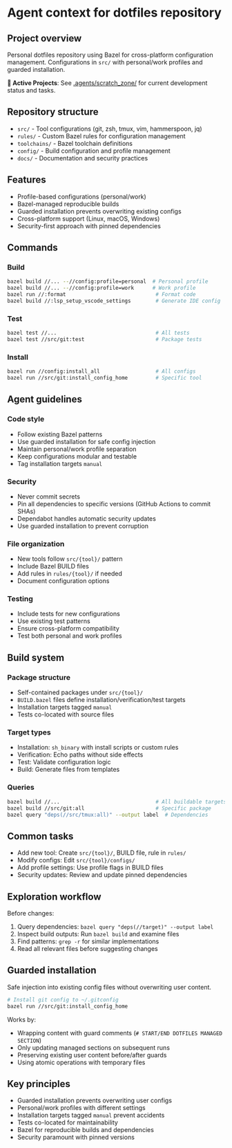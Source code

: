 # Agent context for dotfiles repository

## Project overview

Personal dotfiles repository using Bazel for cross-platform configuration management. Configurations in `src/` with personal/work profiles and guarded installation.

**🚧 Active Projects**: See [.agents/scratch_zone/](.agents/scratch_zone/) for current development status and tasks.

## Repository structure

- `src/` - Tool configurations (git, zsh, tmux, vim, hammerspoon, jq)
- `rules/` - Custom Bazel rules for configuration management
- `toolchains/` - Bazel toolchain definitions
- `config/` - Build configuration and profile management
- `docs/` - Documentation and security practices

## Features

- Profile-based configurations (personal/work)
- Bazel-managed reproducible builds
- Guarded installation prevents overwriting existing configs
- Cross-platform support (Linux, macOS, Windows)
- Security-first approach with pinned dependencies

## Commands

### Build
```bash
bazel build //... --//config:profile=personal  # Personal profile
bazel build //... --//config:profile=work      # Work profile
bazel run //:format                             # Format code
bazel build //:lsp_setup_vscode_settings        # Generate IDE config
```

### Test
```bash
bazel test //...                                # All tests
bazel test //src/git:test                       # Package tests
```

### Install
```bash
bazel run //config:install_all                  # All configs
bazel run //src/git:install_config_home         # Specific tool
```

## Agent guidelines

### Code style
- Follow existing Bazel patterns
- Use guarded installation for safe config injection
- Maintain personal/work profile separation
- Keep configurations modular and testable
- Tag installation targets `manual`

### Security
- Never commit secrets
- Pin all dependencies to specific versions (GitHub Actions to commit SHAs)
- Dependabot handles automatic security updates
- Use guarded installation to prevent corruption

### File organization
- New tools follow `src/{tool}/` pattern
- Include Bazel BUILD files
- Add rules in `rules/{tool}/` if needed
- Document configuration options

### Testing
- Include tests for new configurations
- Use existing test patterns
- Ensure cross-platform compatibility
- Test both personal and work profiles

## Build system

### Package structure
- Self-contained packages under `src/{tool}/`
- `BUILD.bazel` files define installation/verification/test targets
- Installation targets tagged `manual`
- Tests co-located with source files

### Target types
- Installation: `sh_binary` with install scripts or custom rules
- Verification: Echo paths without side effects
- Test: Validate configuration logic
- Build: Generate files from templates

### Queries
```bash
bazel build //...                               # All buildable targets
bazel build //src/git:all                       # Specific package
bazel query "deps(//src/tmux:all)" --output label  # Dependencies
```

## Common tasks

- Add new tool: Create `src/{tool}/`, BUILD file, rule in `rules/`
- Modify configs: Edit `src/{tool}/configs/`
- Add profile settings: Use profile flags in BUILD files
- Security updates: Review and update pinned dependencies

## Exploration workflow

Before changes:
1. Query dependencies: `bazel query "deps(//target)" --output label`
2. Inspect build outputs: Run `bazel build` and examine files
3. Find patterns: `grep -r` for similar implementations
4. Read all relevant files before suggesting changes

## Guarded installation

Safe injection into existing config files without overwriting user content.

```bash
# Install git config to ~/.gitconfig
bazel run //src/git:install_config_home
```

Works by:
- Wrapping content with guard comments (`# START/END DOTFILES MANAGED SECTION`)
- Only updating managed sections on subsequent runs
- Preserving existing user content before/after guards
- Using atomic operations with temporary files

## Key principles

- Guarded installation prevents overwriting user configs
- Personal/work profiles with different settings
- Installation targets tagged `manual` prevent accidents
- Tests co-located for maintainability
- Bazel for reproducible builds and dependencies
- Security paramount with pinned versions
